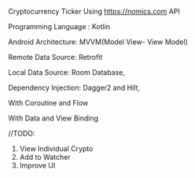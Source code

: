 Cryptocurrency Ticker Using https://nomics.com API

Programming Language : Kotlin

Android Architecture: MVVM(Model View- View Model)

Remote Data Source: Retrofit

Local Data Source: Room Database,

Dependency Injection: Dagger2 and Hilt,

With Coroutine and Flow

With Data and View Binding


//TODO:

1. View Individual Crypto
2. Add to Watcher
3. Improve UI
